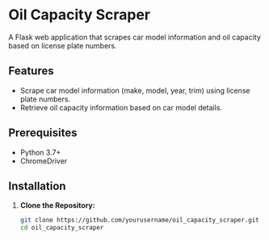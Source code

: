 # Oil Capacity Scraper

A Flask web application that scrapes car model information and oil capacity based on license plate numbers.

## Features

- Scrape car model information (make, model, year, trim) using license plate numbers.
- Retrieve oil capacity information based on car model details.

## Prerequisites

- Python 3.7+
- ChromeDriver

## Installation

1. **Clone the Repository:**

   ```bash
   git clone https://github.com/yourusername/oil_capacity_scraper.git
   cd oil_capacity_scraper
